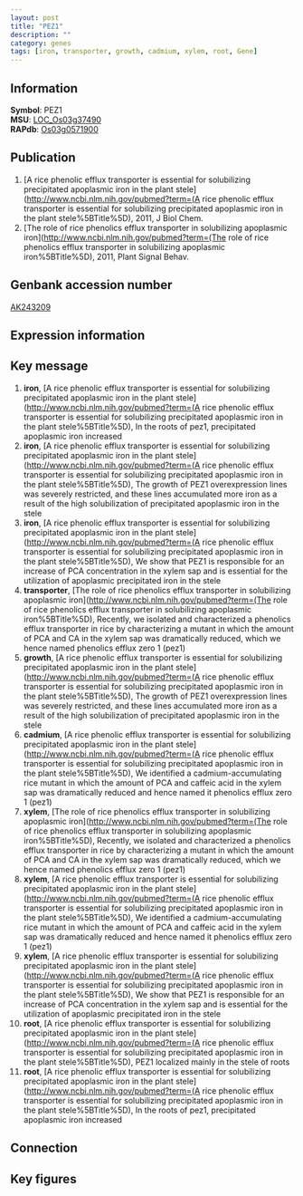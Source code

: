 ```yaml
---
layout: post
title: "PEZ1"
description: ""
category: genes
tags: [iron, transporter, growth, cadmium, xylem, root, Gene]
---
```


## Information
__Symbol__: PEZ1  
__MSU__: [LOC_Os03g37490](http://rice.plantbiology.msu.edu/cgi-bin/ORF_infopage.cgi?orf=LOC_Os03g37490)  
__RAPdb__: [Os03g0571900](http://rapdb.dna.affrc.go.jp/viewer/gbrowse_details/irgsp1?name=Os03g0571900)  

## Publication
1. [A rice phenolic efflux transporter is essential for solubilizing precipitated apoplasmic iron in the plant stele](http://www.ncbi.nlm.nih.gov/pubmed?term=(A rice phenolic efflux transporter is essential for solubilizing precipitated apoplasmic iron in the plant stele%5BTitle%5D), 2011, J Biol Chem.
2. [The role of rice phenolics efflux transporter in solubilizing apoplasmic iron](http://www.ncbi.nlm.nih.gov/pubmed?term=(The role of rice phenolics efflux transporter in solubilizing apoplasmic iron%5BTitle%5D), 2011, Plant Signal Behav.

## Genbank accession number
[AK243209](http://www.ncbi.nlm.nih.gov/nuccore/AK243209)

## Expression information

## Key message
1. __iron__, [A rice phenolic efflux transporter is essential for solubilizing precipitated apoplasmic iron in the plant stele](http://www.ncbi.nlm.nih.gov/pubmed?term=(A rice phenolic efflux transporter is essential for solubilizing precipitated apoplasmic iron in the plant stele%5BTitle%5D),  In the roots of pez1, precipitated apoplasmic iron increased
2. __iron__, [A rice phenolic efflux transporter is essential for solubilizing precipitated apoplasmic iron in the plant stele](http://www.ncbi.nlm.nih.gov/pubmed?term=(A rice phenolic efflux transporter is essential for solubilizing precipitated apoplasmic iron in the plant stele%5BTitle%5D),  The growth of PEZ1 overexpression lines was severely restricted, and these lines accumulated more iron as a result of the high solubilization of precipitated apoplasmic iron in the stele
3. __iron__, [A rice phenolic efflux transporter is essential for solubilizing precipitated apoplasmic iron in the plant stele](http://www.ncbi.nlm.nih.gov/pubmed?term=(A rice phenolic efflux transporter is essential for solubilizing precipitated apoplasmic iron in the plant stele%5BTitle%5D),  We show that PEZ1 is responsible for an increase of PCA concentration in the xylem sap and is essential for the utilization of apoplasmic precipitated iron in the stele
4. __transporter__, [The role of rice phenolics efflux transporter in solubilizing apoplasmic iron](http://www.ncbi.nlm.nih.gov/pubmed?term=(The role of rice phenolics efflux transporter in solubilizing apoplasmic iron%5BTitle%5D),  Recently, we isolated and characterized a phenolics efflux transporter in rice by characterizing a mutant in which the amount of PCA and CA in the xylem sap was dramatically reduced, which we hence named phenolics efflux zero 1 (pez1)
5. __growth__, [A rice phenolic efflux transporter is essential for solubilizing precipitated apoplasmic iron in the plant stele](http://www.ncbi.nlm.nih.gov/pubmed?term=(A rice phenolic efflux transporter is essential for solubilizing precipitated apoplasmic iron in the plant stele%5BTitle%5D),  The growth of PEZ1 overexpression lines was severely restricted, and these lines accumulated more iron as a result of the high solubilization of precipitated apoplasmic iron in the stele
6. __cadmium__, [A rice phenolic efflux transporter is essential for solubilizing precipitated apoplasmic iron in the plant stele](http://www.ncbi.nlm.nih.gov/pubmed?term=(A rice phenolic efflux transporter is essential for solubilizing precipitated apoplasmic iron in the plant stele%5BTitle%5D),  We identified a cadmium-accumulating rice mutant in which the amount of PCA and caffeic acid in the xylem sap was dramatically reduced and hence named it phenolics efflux zero 1 (pez1)
7. __xylem__, [The role of rice phenolics efflux transporter in solubilizing apoplasmic iron](http://www.ncbi.nlm.nih.gov/pubmed?term=(The role of rice phenolics efflux transporter in solubilizing apoplasmic iron%5BTitle%5D),  Recently, we isolated and characterized a phenolics efflux transporter in rice by characterizing a mutant in which the amount of PCA and CA in the xylem sap was dramatically reduced, which we hence named phenolics efflux zero 1 (pez1)
8. __xylem__, [A rice phenolic efflux transporter is essential for solubilizing precipitated apoplasmic iron in the plant stele](http://www.ncbi.nlm.nih.gov/pubmed?term=(A rice phenolic efflux transporter is essential for solubilizing precipitated apoplasmic iron in the plant stele%5BTitle%5D),  We identified a cadmium-accumulating rice mutant in which the amount of PCA and caffeic acid in the xylem sap was dramatically reduced and hence named it phenolics efflux zero 1 (pez1)
9. __xylem__, [A rice phenolic efflux transporter is essential for solubilizing precipitated apoplasmic iron in the plant stele](http://www.ncbi.nlm.nih.gov/pubmed?term=(A rice phenolic efflux transporter is essential for solubilizing precipitated apoplasmic iron in the plant stele%5BTitle%5D),  We show that PEZ1 is responsible for an increase of PCA concentration in the xylem sap and is essential for the utilization of apoplasmic precipitated iron in the stele
10. __root__, [A rice phenolic efflux transporter is essential for solubilizing precipitated apoplasmic iron in the plant stele](http://www.ncbi.nlm.nih.gov/pubmed?term=(A rice phenolic efflux transporter is essential for solubilizing precipitated apoplasmic iron in the plant stele%5BTitle%5D),  PEZ1 localized mainly in the stele of roots
11. __root__, [A rice phenolic efflux transporter is essential for solubilizing precipitated apoplasmic iron in the plant stele](http://www.ncbi.nlm.nih.gov/pubmed?term=(A rice phenolic efflux transporter is essential for solubilizing precipitated apoplasmic iron in the plant stele%5BTitle%5D),  In the roots of pez1, precipitated apoplasmic iron increased

## Connection

## Key figures


